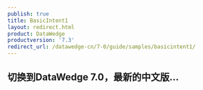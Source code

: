 ```yaml
---
publish: true
title: BasicIntent1
layout: redirect.html
product: DataWedge
productversion: '7.3'
redirect_url: /datawedge-cn/7-0/guide/samples/basicintent1/
---
```


## 切换到DataWedge 7.0，最新的中文版...